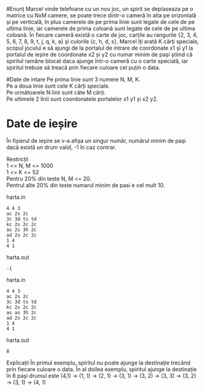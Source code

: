 #Enunț
Marcel vinde telefoane cu un nou joc, un spirit se deplaseaza pe o matrice cu NxM camere, 
se poate trece dintr-o cameră în alta pe orizontală și pe verticală, în plus camerele de pe prima 
linie sunt legate de cele de pe ultima linie, iar camerele de prima coloană sunt legate de cele de pe ultima coloană.
În fiecare cameră există o carte de joc, carțile au rangurile {2, 3, 4, 5, 6, 7, 8, 9, t, j, q, k, a} 
și culorile {c, h, d, s}, Marcel îți arată K cărți speciale, scopul jocului e să ajungi de la portalul 
de intrare de coordonate x1 și y1 la portalul de ieșire de coordonate x2 și y2 cu numar minim de pași știind că
spiritul ramăne blocat daca ajunge într-o cameră cu o carte specială, 
iar spiritul trebuie să treacă prin fiecare culoare cel puțin o data.

#Date de intare
Pe prima linie sunt 3 numere N, M, K.  
Pe a doua linie sunt cele K cărți speciale.  
Pe următoarele N linii sunt câte M cărți.  
Pe ultimele 2 linii sunt coordonatele portalelor x1 y1 și x2 y2.  

# Date de ieșire
În fișierul de ieșire se v-a afișa un singur număr, numărul minim de pași dacă
există un drum valid, -1 în caz contrar.

Restricții  
1 <= N, M <= 1000  
1 <= K <= 52  
Pentru 20% din teste N, M <= 20.  
Pentrul alte 20% din teste numarul minim de pasi e cel mult 10.  

harta.in
```
4 4 3
ac 2s 2c
3c 3d ts td
kc 2s 2c 2c  
as 2s 3h 2c
ad 2s 2c 2c
1 4
4 1
```
harta.out
```
-1
```

harta.in
```
4 4 3
ac 2s 2c
3c 3d ts td
kc 2s 2c 2c  
as as 3h 2c
ad 2s 2c 2c
1 4
4 1
```
harta.out
```
8
```

Explicații
În primul exemplu, spiritul nu poate ajunge la destinație
trecând prin fiecare culoare o data.
În al doilea exemplu, spiritul ajunge la destinație în 8 pași
drumul este (4,1) -> (1, 1) -> (2, 1) -> (3, 1) -> (3, 2) -> (3, 3)
-> (3, 2) -> (3, 1) -> (4, 1)
